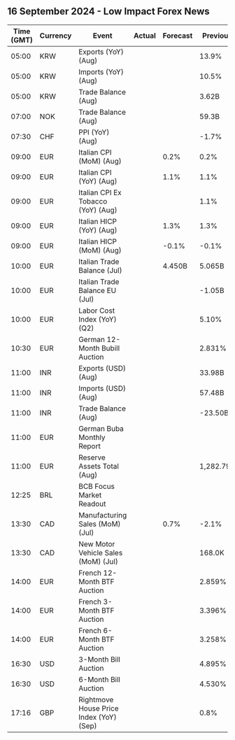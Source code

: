 ## 16 September 2024 - Low Impact Forex News

| Time (GMT) | Currency | Event | Actual | Forecast | Previous |
|------|----------|-------|--------|----------|----------|
| 05:00 | KRW | Exports (YoY) (Aug) |  |  | 13.9% |
| 05:00 | KRW | Imports (YoY) (Aug) |  |  | 10.5% |
| 05:00 | KRW | Trade Balance (Aug) |  |  | 3.62B |
| 07:00 | NOK | Trade Balance (Aug) |  |  | 59.3B |
| 07:30 | CHF | PPI (YoY) (Aug) |  |  | -1.7% |
| 09:00 | EUR | Italian CPI (MoM) (Aug) |  | 0.2% | 0.2% |
| 09:00 | EUR | Italian CPI (YoY) (Aug) |  | 1.1% | 1.1% |
| 09:00 | EUR | Italian CPI Ex Tobacco (YoY) (Aug) |  |  | 1.1% |
| 09:00 | EUR | Italian HICP (YoY) (Aug) |  | 1.3% | 1.3% |
| 09:00 | EUR | Italian HICP (MoM) (Aug) |  | -0.1% | -0.1% |
| 10:00 | EUR | Italian Trade Balance (Jul) |  | 4.450B | 5.065B |
| 10:00 | EUR | Italian Trade Balance EU (Jul) |  |  | -1.05B |
| 10:00 | EUR | Labor Cost Index (YoY) (Q2) |  |  | 5.10% |
| 10:30 | EUR | German 12-Month Bubill Auction |  |  | 2.831% |
| 11:00 | INR | Exports (USD) (Aug) |  |  | 33.98B |
| 11:00 | INR | Imports (USD) (Aug) |  |  | 57.48B |
| 11:00 | INR | Trade Balance (Aug) |  |  | -23.50B |
| 11:00 | EUR | German Buba Monthly Report |  |  |  |
| 11:00 | EUR | Reserve Assets Total (Aug) |  |  | 1,282.79B |
| 12:25 | BRL | BCB Focus Market Readout |  |  |  |
| 13:30 | CAD | Manufacturing Sales (MoM) (Jul) |  | 0.7% | -2.1% |
| 13:30 | CAD | New Motor Vehicle Sales (MoM) (Jul) |  |  | 168.0K |
| 14:00 | EUR | French 12-Month BTF Auction |  |  | 2.859% |
| 14:00 | EUR | French 3-Month BTF Auction |  |  | 3.396% |
| 14:00 | EUR | French 6-Month BTF Auction |  |  | 3.258% |
| 16:30 | USD | 3-Month Bill Auction |  |  | 4.895% |
| 16:30 | USD | 6-Month Bill Auction |  |  | 4.530% |
| 17:16 | GBP | Rightmove House Price Index (YoY) (Sep) |  |  | 0.8% |
